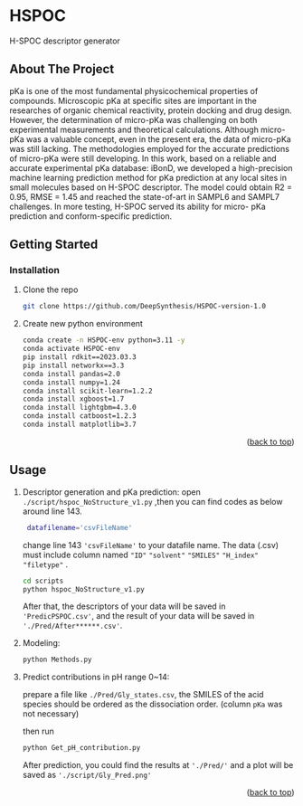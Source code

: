 # HSPOC

 H-SPOC descriptor generator

## About The Project

pKa is one of the most fundamental physicochemical properties of compounds. Microscopic pKa at specific sites are important in the researches of organic chemical reactivity, protein docking and drug design. However, the determination of micro-pKa was challenging on both experimental measurements and theoretical calculations. Although micro-pKa was a valuable concept, even in the present era, the data of micro-pKa was still lacking. The methodologies employed for the accurate predictions of micro-pKa were still developing. In this work, based on a reliable and accurate experimental pKa database: iBonD, we developed a high-precision machine learning prediction method for pKa prediction at any local sites in small molecules based on H-SPOC descriptor. The model could obtain R2 = 0.95, RMSE = 1.45 and reached the state-of-art in SAMPL6 and SAMPL7 challenges. In more testing, H-SPOC served its ability for micro- pKa prediction and conform-specific prediction.

## Getting Started

### Installation

1. Clone the repo

   ```sh
   git clone https://github.com/DeepSynthesis/HSPOC-version-1.0
   ```

2. Create new python environment

   ```sh
   conda create -n HSPOC-env python=3.11 -y
   conda activate HSPOC-env
   pip install rdkit==2023.03.3 
   pip install networkx==3.3
   conda install pandas=2.0
   conda install numpy=1.24
   conda install scikit-learn=1.2.2
   conda install xgboost=1.7
   conda install lightgbm=4.3.0
   conda install catboost=1.2.3
   conda install matplotlib=3.7
   ```

<p align="right">(<a href="#readme-top">back to top</a>)</p>

<!-- USAGE EXAMPLES -->
## Usage

1. Descriptor generation and pKa prediction:
   open `./script/hspoc_NoStructure_v1.py` ,then you can find codes as below around line 143.

   ```sh
    datafilename='csvFileName'
   ```

   change line 143 `'csvFileName'` to your datafile name. The data (.csv) must include column named `"ID"` `"solvent"` `"SMILES"` `"H_index"` `"filetype"` .

   ```sh
   cd scripts
   python hspoc_NoStructure_v1.py
   ```

   After that, the descriptors of your data will be saved in `'PredicPSPOC.csv'`, and the result of your data will be saved in `'./Pred/After******.csv'`.

2. Modeling:  

   ```sh
   python Methods.py
   ```

3. Predict contributions in pH range 0~14:

    prepare a file like `./Pred/Gly_states.csv`, the SMILES of the acid species should be ordered as the dissociation order. (column `pKa` was not necessary)

    then run

    ```sh
    python Get_pH_contribution.py 
    ```

    After prediction, you could find the results at `'./Pred/'` and a plot will be saved as `'./script/Gly_Pred.png'`



<p align="right">(<a href="#readme-top">back to top</a>)</p>
